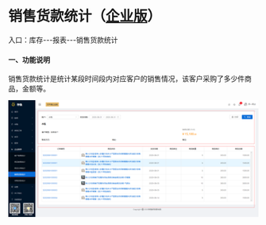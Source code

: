 # 销售货款统计（<u>企业版</u>）

入口：库存---报表---销售货款统计

#### 一、功能说明

​		销售货款统计是统计某段时间段内对应客户的销售情况，该客户采购了多少件商品，金额等。

![PNG](..\image\报表管理\08-销售货款统计01.jpg)

